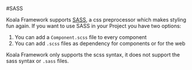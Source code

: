#SASS

Koala Framework supports [SASS](http://sass-lang.com/), a css preprocessor which makes styling fun again. If you want to use SASS in your Project you have two options:

1. You can add a `Component.scss` file to every component
2. You can add `.scss` files as dependency for components or for the web

Koala Framework only supports the scss syntax, it does not support the sass syntax or `.sass` files.
